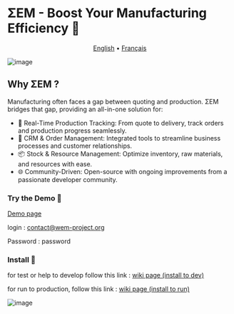 # ΣEM - Boost Your Manufacturing Efficiency 🚀

<p align="center">
  <a href="https://github.com/SMEWebify/WebErpMesv2/blob/WEM-2.0/README.md">English</a> •
  <a href="https://github.com/SMEWebify/WebErpMesv2/blob/WEM-2.0/docs/README.fr.md">Français</a>
</p>

![image](https://github.com/SMEWebify/WebErpMesv2/assets/75578469/bcc022c1-465e-44fb-a7ce-011f9096eba7)

## Why ΣEM ?

Manufacturing often faces a gap between quoting and production. ΣEM bridges that gap, providing an all-in-one solution for:

- 🔄 Real-Time Production Tracking: From quote to delivery, track orders and production progress seamlessly.
- 🤝 CRM & Order Management: Integrated tools to streamline business processes and customer relationships.
- 📦 Stock & Resource Management: Optimize inventory, raw materials, and resources with ease.
- 🌐 Community-Driven: Open-source with ongoing improvements from a passionate developer community.

### Try the Demo 👀  
[Demo page](http://demo.wem-project.org) 

login : contact@wem-project.org 

Password : password

### Install :construction_worker:
for test or help to develop follow this link : [wiki page (install to dev)](https://github.com/SMEWebify/WebErpMesv2/wiki/Installation-Steps-(for-dev))

for run to production, follow this link :  [wiki page (install to run)](https://github.com/SMEWebify/WebErpMesv2/wiki/Installation-Steps-(for-production))

![image](https://github.com/user-attachments/assets/f527881c-a7c4-460a-9b06-f647c91402d8)







